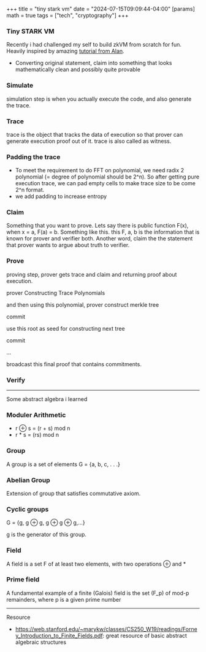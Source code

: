 +++
title = "tiny stark vm"
date = "2024-07-15T09:09:44-04:00"
[params]
  math = true
tags = ["tech", "cryptography"]
+++

### Tiny STARK VM

Recently i had challenged my self to build zkVM from scratch for fun. Heavily inspired by amazing [tutorial from Alan](https://neptune.cash/learn/brainfuck-tutorial/#1).

- Converting original statement, claim into something that looks mathematically clean and possibly quite provable

### Simulate

simulation step is when you actually execute the code, and also generate the trace.

### Trace

trace is the object that tracks the data of execution so that prover can generate execution proof out of it.
trace is also called as witness.

### Padding the trace

- To meet the requirement to do FFT on polynomial, we need radix 2 polynomial (= degree of polynomial should be 2^n). So after getting pure execution trace, we can pad empty cells to make trace size to be come 2^n format.
- we add padding to increase entropy

### Claim

Something that you want to prove. Lets say there is public function F(x), when x = a, F(a) = b. Something like this. this F, a, b is the information that is known for prover and verifier both.
Another word, claim the the statement that prover wants to argue about truth to verifier.

### Prove

proving step, prover gets trace and claim and returning proof about execution.

prover Constructing Trace Polynomials

and then using this polynomial, prover construct merkle tree

commit

use this root as seed for constructing next tree

commit

...

broadcast this final proof that contains commitments.

### Verify

---

Some abstract algebra i learned

### Moduler Arithmetic

- r ⊕ s = (r + s) mod n
- r \* s = (rs) mod n

### Group

A group is a set of elements G = {a, b, c, . . .}

### Abelian Group

Extension of group that satisfies commutative axiom.

### Cyclic groups

G = {g, g ⊕ g, g ⊕ g ⊕ g,...}

g is the generator of this group.

### Field

A field is a set F of at least two elements, with two operations ⊕ and \*

### Prime field

A fundamental example of a finite (Galois) field is the set \(F_p\) of mod-p remainders, where p is a given prime number

---

Resource

- https://web.stanford.edu/~marykw/classes/CS250_W19/readings/Forney_Introduction_to_Finite_Fields.pdf: great resource of basic abstract algebraic structures
